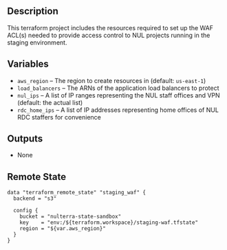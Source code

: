 ## Description

This terraform project includes the resources required to set up the WAF ACL(s) needed to provide access control to NUL projects running in the staging environment.

## Variables

* `aws_region` – The region to create resources in (default: `us-east-1`) 
* `load_balancers` – The ARNs of the application load balancers to protect
* `nul_ips` – A list of IP ranges representing the NUL staff offices and VPN (default: the actual list)
* `rdc_home_ips` – A list of IP addresses representing home offices of NUL RDC staffers for convenience

## Outputs

* None

## Remote State

```
data "terraform_remote_state" "staging_waf" {
  backend = "s3"

  config {
    bucket = "nulterra-state-sandbox"
    key    = "env:/${terraform.workspace}/staging-waf.tfstate"
    region = "${var.aws_region}"
  }
}
```
